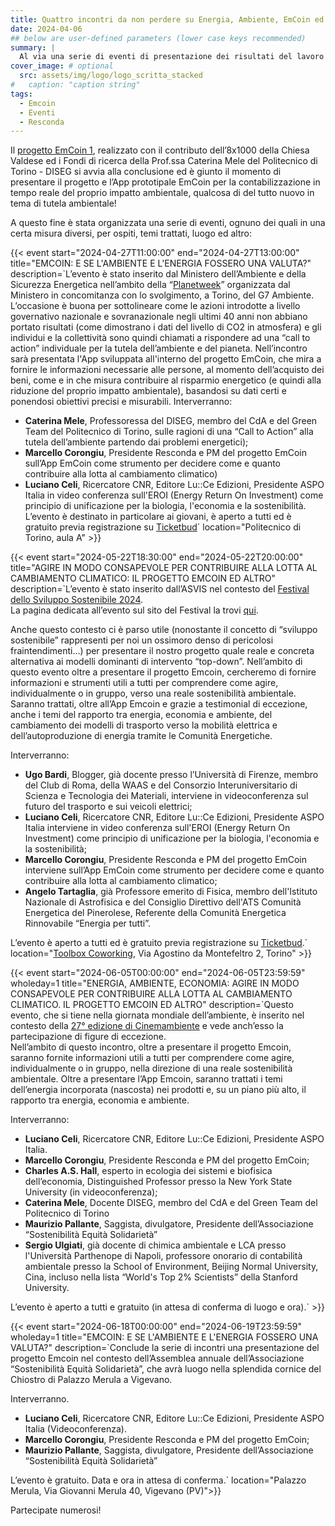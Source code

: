 ```yaml
---
title: Quattro incontri da non perdere su Energia, Ambiente, EmCoin ed altro… 
date: 2024-04-06
## below are user-defined parameters (lower case keys recommended)
summary: |
  Al via una serie di eventi di presentazione dei risultati del lavoro svolto nell’ambito del [progetto Emcoin](https://emcoin.resconda.it/), con testimonianze e contributi di studiosi d’eccezione. La prima data è sabato 27 Aprile presso il Politecnico di Torino, segue il 22 Maggio ed il 5 Giugno sempre a Torino ed infine il 18 Giugno a Vigevano(PV). Seguiranno info.
cover_image: # optional
  src: assets/img/logo/logo_scritta_stacked
#   caption: "caption string"
tags:
  - Emcoin
  - Eventi 
  - Resconda
---
```


Il [progetto EmCoin 1](https://emcoin.resconda.it/), realizzato con il contributo dell’8x1000 della Chiesa Valdese ed i Fondi di ricerca della Prof.ssa Caterina Mele del Politecnico di Torino - DISEG si avvia alla conclusione ed è giunto il momento di presentare il progetto e l’App prototipale EmCoin per la contabilizzazione in tempo reale del proprio impatto ambientale, qualcosa di del tutto nuovo in tema di tutela ambientale! 

A questo fine è stata organizzata una serie di eventi, ognuno dei quali in una certa misura diversi,  per ospiti, temi trattati, luogo ed altro:

{{< event 
  start="2024-04-27T11:00:00" 
  end="2024-04-27T13:00:00" 
  title="EMCOIN: E SE L'AMBIENTE E L'ENERGIA FOSSERO UNA VALUTA?" 
  description=`L’evento è stato inserito dal Ministero dell’Ambiente e della Sicurezza Energetica nell’ambito della “[Planetweek](https://www.mase.gov.it/comunicati/il-mase-organizza-la-planet-week-al-manifestazione-di-interessi-eventi-pre-g7)” organizzata dal Ministero in concomitanza con lo svolgimento, a Torino, del G7 Ambiente. L’occasione è buona per sottolineare come le azioni introdotte a livello governativo nazionale e sovranazionale negli ultimi 40 anni non abbiano portato risultati (come dimostrano i dati del livello di CO2 in atmosfera) e gli individui e la collettività sono quindi chiamati a rispondere ad una “call to action” individuale per la tutela dell’ambiente e del pianeta. Nell’incontro sarà presentata l'App sviluppata all'interno del progetto EmCoin, che mira a fornire le informazioni necessarie alle persone, al momento dell’acquisto dei beni, come e in che misura contribuire al risparmio energetico (e quindi alla riduzione del proprio impatto ambientale), basandosi su dati certi e ponendosi obiettivi precisi e misurabili.
  Interverranno:
  - **Caterina Mele**, Professoressa del DISEG, membro del CdA e del Green Team del Politecnico di Torino, sulle ragioni di una “Call to Action” alla tutela dell’ambiente partendo dai problemi energetici);
  - **Marcello Corongiu**, Presidente Resconda e PM del progetto EmCoin sull’App EmCoin come strumento per decidere come e quanto contribuire alla lotta al cambiamento climatico)
  - **Luciano Celi**, Ricercatore CNR, Editore Lu::Ce Edizioni, Presidente ASPO Italia in video conferenza sull'EROI (Energy Return On Investment) come principio di unificazione per la biologia, l'economia e la sostenibilità.  
  L’evento è destinato in particolare ai giovani, è aperto a tutti ed è gratuito previa registrazione su [Ticketbud](https://ticketbud.com/events/45d99ca2-f4bc-11ee-8803-42010a71702d)` 
  location="Politecnico di Torino, aula A" >}}

{{< event 
  start="2024-05-22T18:30:00" 
  end="2024-05-22T20:00:00" 
  title="AGIRE IN MODO CONSAPEVOLE PER CONTRIBUIRE ALLA LOTTA AL CAMBIAMENTO CLIMATICO: IL PROGETTO EMCOIN ED ALTRO" 
  description=`L’evento è stato inserito dall’ASVIS nel contesto del [Festival dello Sviluppo Sostenibile 2024](https://2024.festivalsvilupposostenibile.it/).  
  La pagina dedicata all’evento sul sito del Festival la trovi [qui](https://2024.festivalsvilupposostenibile.it/cal/39/il-progetto-emcoin-agire-in-modo-consapevole-per-contribuire-alla-lotta-al-cambiamento-climatico). 
  
  Anche questo contesto ci è parso utile (nonostante il concetto di “sviluppo sostenibile” rappresenti per noi un ossimoro denso di pericolosi fraintendimenti…) per presentare il nostro progetto quale reale e concreta alternativa ai modelli dominanti di intervento “top-down”.
  Nell’ambito di questo evento oltre a presentare il progetto Emcoin, cercheremo di fornire informazioni e strumenti utili a tutti per comprendere come agire, individualmente o in gruppo, verso una reale sostenibilità ambientale. Saranno trattati, oltre all’App Emcoin e grazie a testimonial di eccezione, anche i temi del rapporto tra energia, economia e ambiente, del cambiamento dei modelli di trasporto verso la mobilità elettrica e dell’autoproduzione di energia tramite le Comunità Energetiche.   
  
  Interverranno:
  - **Ugo Bardi**, Blogger, già docente presso l’Università di Firenze, membro del Club di Roma, della WAAS e del Consorzio Interuniversitario di Scienza e Tecnologia dei Materiali, interviene in videoconferenza sul futuro del trasporto e sui veicoli elettrici;
  - **Luciano Celi**, Ricercatore CNR, Editore Lu::Ce Edizioni, Presidente ASPO Italia interviene in video conferenza sull'EROI (Energy Return On Investment) come principio di unificazione per la biologia, l'economia e la sostenibilità;
  - **Marcello Corongiu**, Presidente Resconda e PM del progetto EmCoin interviene sull’App EmCoin come strumento per decidere come e quanto contribuire alla lotta al cambiamento climatico;
  - **Angelo Tartaglia**, già Professore emerito di Fisica, membro dell'Istituto Nazionale di Astrofisica e del Consiglio Direttivo dell'ATS Comunità Energetica del Pinerolese, Referente della Comunità Energetica Rinnovabile “Energia per tutti”.

  L’evento è aperto a tutti ed è gratuito previa registrazione su [Ticketbud](https://ticketbud.com/events/e8ec7cec-f4f4-11ee-b6b6-42010a71702d?preview=true&vox=true).` 
  location="[Toolbox Coworking](https://toolboxcoworking.com/), Via Agostino da Montefeltro 2, Torino" >}}

{{< event 
  start="2024-06-05T00:00:00" 
  end="2024-06-05T23:59:59"
  wholeday=1 
  title="ENERGIA, AMBIENTE, ECONOMIA: AGIRE IN MODO CONSAPEVOLE PER CONTRIBUIRE ALLA LOTTA AL CAMBIAMENTO CLIMATICO. IL PROGETTO EMCOIN ED ALTRO" 
  description=`Questo evento, che si tiene nella giornata mondiale dell’ambiente, è inserito nel contesto della [27° edizione di Cinemambiente](https://www.festivalcinemambiente.it/it/27cinemambientedate/) e vede anch’esso la partecipazione di figure di eccezione.  
Nell’ambito di questo incontro, oltre a presentare il progetto Emcoin, saranno fornite informazioni utili a tutti per comprendere come agire, individualmente o in gruppo, nella direzione di una reale sostenibilità ambientale. Oltre a presentare l’App Emcoin, saranno trattati i temi dell’energia incorporata (nascosta) nei prodotti e, su un piano più alto, il rapporto tra energia, economia e ambiente.
 
Interverranno:
- **Luciano Celi**, Ricercatore CNR, Editore Lu::Ce Edizioni, Presidente ASPO Italia.
- **Marcello Corongiu**, Presidente Resconda e PM del progetto EmCoin;
- **Charles A.S. Hall**, esperto in ecologia dei sistemi e biofisica dell’economia, Distinguished Professor presso la New York State University (in videoconferenza);
- **Caterina Mele**, Docente DISEG, membro del CdA e del Green Team del Politecnico di Torino
- **Maurizio Pallante**, Saggista, divulgatore, Presidente dell’Associazione “Sostenibilità Equità Solidarietà”
- **Sergio Ulgiati**, già docente di chimica ambientale e LCA presso l'Università Parthenope di Napoli, professore onorario di contabilità ambientale presso la School of Environment, Beijing Normal University, Cina, incluso nella lista “World's Top 2% Scientists” della Stanford University.

L’evento è aperto a tutti e gratuito (in attesa di conferma di luogo e ora).` >}}

{{< event 
  start="2024-06-18T00:00:00" 
  end="2024-06-19T23:59:59"
  wholeday=1 
  title="EMCOIN: E SE L'AMBIENTE E L'ENERGIA FOSSERO UNA VALUTA?" 
  description=`Conclude la serie di incontri una presentazione del progetto Emcoin nel contesto dell’Assemblea annuale dell’Associazione “Sostenibilità Equità Solidarietà”, che avrà luogo nella splendida cornice del Chiostro di Palazzo Merula a Vigevano. 
 
Interverranno.
- **Luciano Celi**, Ricercatore CNR, Editore Lu::Ce Edizioni, Presidente ASPO Italia (Videoconferenza).
- **Marcello Corongiu**, Presidente Resconda e PM del progetto EmCoin;
- **Maurizio Pallante**, Saggista, divulgatore, Presidente dell’Associazione “Sostenibilità Equità Solidarietà”

L’evento è gratuito. Data e ora in attesa di conferma.` 
  location="Palazzo Merula, Via Giovanni Merula 40, Vigevano (PV)">}}

Partecipate numerosi!

<!--
  created 2024-04-06 15:34:17.931486 +0200 CEST m=+0.037328542
-->